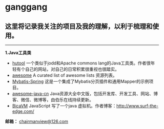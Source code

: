 # ganggang
## 这里将记录我关注的项目及我的理解，以利于梳理和使用。 
----------------------------------------
**1.Java工具类**

 * [hutool](https://github.com/looly/hutool)   一个类似于jodd和Apache commons lang的Java工具类。作者很年轻有个自己的网站，对自己的日常积累很重视也很踏实。 
 * [awesome](https://github.com/sindresorhus/awesome)   A curated list of awesome lists 资源列表。 
 * [Mybatis-Spring](https://github.com/abel533/Mybatis-Spring)   这是一个集成了Mybatis分页插件和通用Mapper的示例项目。 
 * [awesome-java-cn](https://github.com/jobbole/awesome-java-cn)   Java资源大全中文版，包括开发库、开发工具、网站、博客、微信、微博等，由伯乐在线持续更新。
 * [BicaVM](https://github.com/nurv/BicaVM)   JavaScript 写了一个java 虚拟机。作者博客：http://www.surf-the-edge.com/


**邮箱：**  chairmanview@126.com

